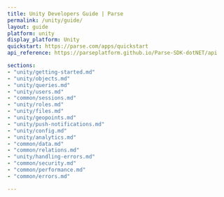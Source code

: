 ```yaml
---
title: Unity Developers Guide | Parse
permalink: /unity/guide/
layout: guide
platform: unity
display_platform: Unity
quickstart: https://parse.com/apps/quickstart
api_reference: https://parseplatform.github.io/Parse-SDK-dotNET/api

sections:
- "unity/getting-started.md"
- "unity/objects.md"
- "unity/queries.md"
- "unity/users.md"
- "common/sessions.md"
- "unity/roles.md"
- "unity/files.md"
- "unity/geopoints.md"
- "unity/push-notifications.md"
- "unity/config.md"
- "unity/analytics.md"
- "common/data.md"
- "common/relations.md"
- "unity/handling-errors.md"
- "common/security.md"
- "common/performance.md"
- "common/errors.md"

---
```

